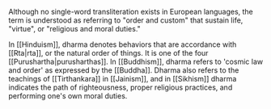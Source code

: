 Although no single-word transliteration exists in European languages, the term is understood as referring to "order and custom" that sustain life, "virtue", or "religious and moral duties."

In [[Hinduism]], dharma denotes behaviors that are accordance with [[Rta|rta]], or the natural order of things. It is one of the four [[Purushartha|purusharthas]]. In [[Buddhism]], dharma refers to 'cosmic law and order' as expressed by the [[Buddha]]. Dharma also refers to the teachings of [[Tirthankara]] in [[Jainism]], and in [[Sikhism]] dharma indicates the path of righteousness, proper religious practices, and performing one's own moral duties.